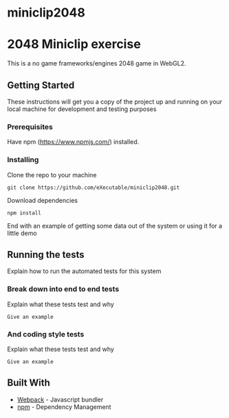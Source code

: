 # miniclip2048


# 2048 Miniclip exercise

This is a no game frameworks/engines 2048 game in WebGL2.

## Getting Started

These instructions will get you a copy of the project up and running on your local machine for development and testing purposes

### Prerequisites

Have npm (https://www.npmjs.com/) installed.

### Installing

Clone the repo to your machine

```
git clone https://github.com/eXecutable/miniclip2048.git
```

Download dependencies

```
npm install
```

End with an example of getting some data out of the system or using it for a little demo

## Running the tests

Explain how to run the automated tests for this system

### Break down into end to end tests

Explain what these tests test and why

```
Give an example
```

### And coding style tests

Explain what these tests test and why

```
Give an example
```

## Built With

* [Webpack](https://webpack.js.org/) - Javascript bundler
* [npm](https://www.npmjs.com/) - Dependency Management